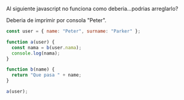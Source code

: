 Al siguiente javascript no funciona como deberia...podrias arreglarlo?

Deberia de imprimir por consola "Peter".

```js
const user = { name: "Peter", surname: "Parker" };

function a(user) {
  const nama = b(user.nama);
  console.log(nama);
}

function b(name) {
  return "Que pasa " + name;
}

a(user);
```
